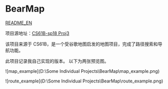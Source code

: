 # BearMap

[README_EN](README_EN.md)

项目源地址：[CS61B-sp18 Proj3](https://sp18.datastructur.es/materials/proj/proj3/proj3)

该项目来源于 CS61B，是一个受谷歌地图启发的地图项目，完成了路径搜索和导航功能。

此项目记录我自己实现的版本。
以下为两张预览图。

![map_example](D:\Some Individual Projects\BearMap\map_example.png)

![route_example](D:\Some Individual Projects\BearMap\route_example.png)

